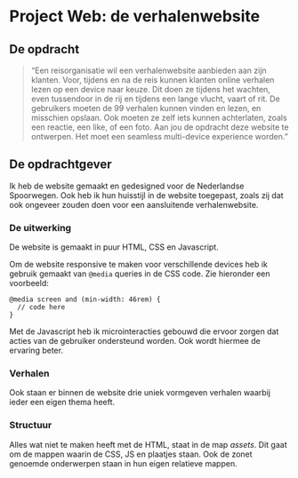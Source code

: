 # Project Web: de verhalenwebsite

## De opdracht
>“Een reisorganisatie wil een verhalenwebsite aanbieden aan zijn klanten. Voor, tijdens en na de reis kunnen klanten online verhalen lezen op een device naar keuze. Dit doen ze tijdens het wachten, even tussendoor in de rij en tijdens een lange vlucht, vaart of rit. De gebruikers moeten de 99 verhalen kunnen vinden en lezen, en misschien opslaan.
Ook moeten ze zelf iets kunnen achterlaten, zoals een reactie, een like, of een foto. Aan jou de opdracht deze website te ontwerpen. Het moet een seamless multi-device experience worden.”

## De opdrachtgever
Ik heb de website gemaakt en gedesigned voor de Nederlandse Spoorwegen. Ook heb ik hun huisstijl in de website toegepast, zoals zij dat ook ongeveer zouden doen voor een aansluitende verhalenwebsite.

### De uitwerking
De website is gemaakt in puur HTML, CSS en Javascript.

Om de website responsive te maken voor verschillende devices heb ik gebruik gemaakt van `@media` queries in de CSS code. Zie hieronder een voorbeeld:

```
@media screen and (min-width: 46rem) {
  // code here
}
```

Met de Javascript heb ik microinteracties gebouwd die ervoor zorgen dat acties van de gebruiker ondersteund worden. Ook wordt hiermee de ervaring beter.

### Verhalen
Ook staan er binnen de website drie uniek vormgeven verhalen waarbij ieder een eigen thema heeft.

### Structuur
Alles wat niet te maken heeft met de HTML, staat in de map _assets_. Dit gaat om de mappen waarin de CSS, JS en plaatjes staan. Ook de zonet genoemde onderwerpen staan in hun eigen relatieve mappen.
